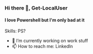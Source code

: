 ### Hi there 👋, Get-LocalUser
#### I love Powershell but I'm only bad at it

Skills: PS?

- 🔭 I’m currently working on work stuff 
- 📫 How to reach me: LinkedIn 
